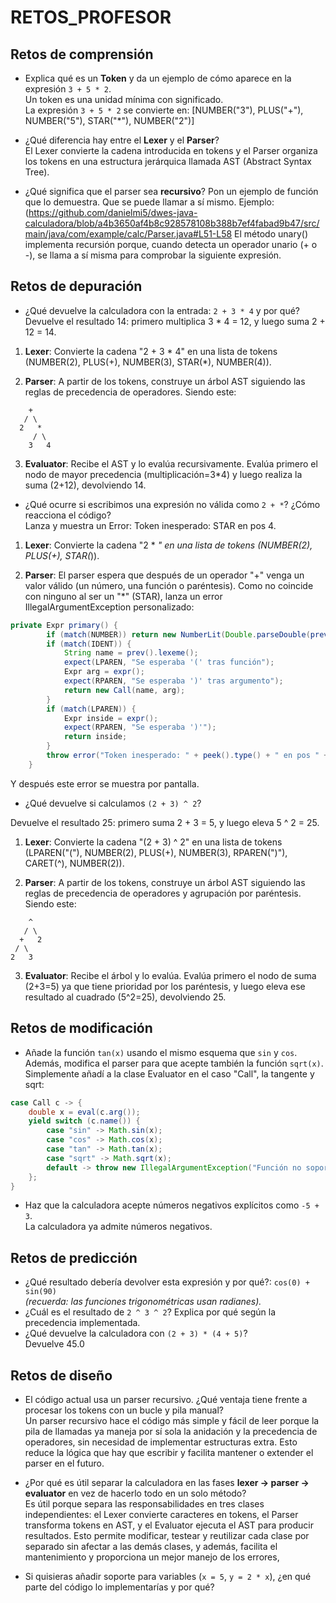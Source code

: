 # RETOS_PROFESOR

## Retos de comprensión
- Explica qué es un **Token** y da un ejemplo de cómo aparece en la expresión `3 + 5 * 2`.  
Un token es una unidad mínima con significado.  
La expresión `3 + 5 * 2` se convierte en: [NUMBER("3"), PLUS("+"), NUMBER("5"), STAR("*"), NUMBER("2")]
 
- ¿Qué diferencia hay entre el **Lexer** y el **Parser**?  
El Lexer convierte la cadena introducida en tokens y el Parser organiza los tokens en una estructura jerárquica llamada AST (Abstract Syntax Tree).

- ¿Qué significa que el parser sea **recursivo**? Pon un ejemplo de función que lo demuestra.
Que se puede llamar a sí mismo. Ejemplo:
(https://github.com/danielmi5/dwes-java-calculadora/blob/a4b3650af4b8c928578108b388b7ef4fabad9b47/src/main/java/com/example/calc/Parser.java#L51-L58
El método unary() implementa recursión porque, cuando detecta un operador unario (+ o -), se llama a sí misma para comprobar la siguiente expresión. 

## Retos de depuración
- ¿Qué devuelve la calculadora con la entrada: `2 + 3 * 4` y por qué?  
Devuelve el resultado 14: primero multiplica 3 * 4 = 12, y luego suma 2 + 12 = 14.

1. **Lexer**: Convierte la cadena "2 + 3 * 4" en una lista de tokens (NUMBER(2), PLUS(+), NUMBER(3), STAR(*), NUMBER(4)).

2. **Parser**: A partir de los tokens, construye un árbol AST siguiendo las reglas de precedencia de operadores. Siendo este:
```
    +
   / \
  2   *
     / \
    3   4
```

3. **Evaluator**: Recibe el AST y lo evalúa recursivamente. Evalúa primero el nodo de mayor precedencia (multiplicación=3*4) y luego realiza la suma (2+12), devolviendo 14. 

- ¿Qué ocurre si escribimos una expresión no válida como `2 + *`? ¿Cómo reacciona el código?  
Lanza y muestra un Error: Token inesperado: STAR en pos 4.

1. **Lexer**: Convierte la cadena "2 * *" en una lista de tokens (NUMBER(2), PLUS(+), STAR(*)).

2. **Parser**: El parser espera que después de un operador "+" venga un valor válido (un número, una función o paréntesis). Como no coincide con ninguno al ser un "*" (STAR), lanza un error IllegalArgumentException personalizado:
```java
private Expr primary() {
        if (match(NUMBER)) return new NumberLit(Double.parseDouble(prev().lexeme()));
        if (match(IDENT)) {
            String name = prev().lexeme();
            expect(LPAREN, "Se esperaba '(' tras función");
            Expr arg = expr();
            expect(RPAREN, "Se esperaba ')' tras argumento");
            return new Call(name, arg);
        }
        if (match(LPAREN)) {
            Expr inside = expr();
            expect(RPAREN, "Se esperaba ')'");
            return inside;
        }
        throw error("Token inesperado: " + peek().type() + " en pos " + peek().position());
    }
```
Y después este error se muestra por pantalla.

- ¿Qué devuelve si calculamos `(2 + 3) ^ 2`?

Devuelve el resultado 25: primero suma 2 + 3 = 5, y luego eleva 5 ^ 2 = 25.

1. **Lexer**: Convierte la cadena "(2 + 3) ^ 2" en una lista de tokens (LPAREN("("), NUMBER(2), PLUS(+), NUMBER(3), RPAREN(")"), CARET(^), NUMBER(2)).

2. **Parser**: A partir de los tokens, construye un árbol AST siguiendo las reglas de precedencia de operadores y agrupación por paréntesis. Siendo este:

```
    ^
   / \
  +   2
 / \
2   3
```

3. **Evaluator**: Recibe el árbol y lo evalúa. Evalúa primero el nodo de suma (2+3=5) ya que tiene prioridad por los paréntesis, y luego eleva ese resultado al cuadrado (5^2=25), devolviendo 25.


## Retos de modificación
- Añade la función `tan(x)` usando el mismo esquema que `sin` y `cos`. Además, modifica el parser para que acepte también la función `sqrt(x)`.  
Simplemente añadí a la clase Evaluator en el caso "Call", la tangente y sqrt:
``` java
case Call c -> {
    double x = eval(c.arg());
    yield switch (c.name()) {
        case "sin" -> Math.sin(x);
        case "cos" -> Math.cos(x);
        case "tan" -> Math.tan(x);
        case "sqrt" -> Math.sqrt(x);
        default -> throw new IllegalArgumentException("Función no soportada: " + c.name());
    };
}
```

- Haz que la calculadora acepte números negativos explícitos como `-5 + 3`.  
La calculadora ya admite números negativos.

## Retos de predicción
- ¿Qué resultado debería devolver esta expresión y por qué?: `cos(0) + sin(90)`  
  *(recuerda: las funciones trigonométricas usan radianes).*
- ¿Cuál es el resultado de `2 ^ 3 ^ 2`? Explica por qué según la precedencia implementada.
- ¿Qué devuelve la calculadora con `(2 + 3) * (4 + 5)`?  
Devuelve 45.0

## Retos de diseño
- El código actual usa un parser recursivo. ¿Qué ventaja tiene frente a procesar los tokens con un bucle y pila manual?   
Un parser recursivo hace el código más simple y fácil de leer porque la pila de llamadas ya maneja por sí sola la anidación y la precedencia de operadores, sin necesidad de implementar estructuras extra. Esto reduce la lógica que hay que escribir y facilita mantener o extender el parser en el futuro.

- ¿Por qué es útil separar la calculadora en las fases **lexer → parser → evaluator** en vez de hacerlo todo en un solo método?    
Es útil porque separa las responsabilidades en tres clases independientes: el Lexer convierte caracteres en tokens, el Parser transforma tokens en AST, y el Evaluator ejecuta el AST para producir resultados. Esto permite modificar, testear y reutilizar cada clase por separado sin afectar a las demás clases, y además, facilita el mantenimiento y proporciona un mejor manejo de los errores,

- Si quisieras añadir soporte para variables (`x = 5`, `y = 2 * x`), ¿en qué parte del código lo implementarías y por qué?
